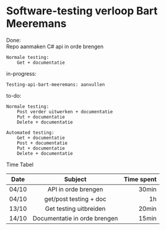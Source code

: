 # Software-testing verloop Bart Meeremans 


Done:  	
	Repo aanmaken 
	C# api  in orde brengen

	Normale testing: 
        Get + documentatie 

in-progress:  

	Testing-api-bart-meeremans: aanvullen

to-do:  

	Normale testing:   
        Post verder uitwerken + documentatie  
        Put + documentatie  
        Delete + documentatie  

    Automated testing:    
        Get + documentatie  
        Post + documentatie  
        Put + documentatie  
        Delete + documentatie  
    


Time Tabel

| Date          | Subject       | Time spent  |
| ------------- |:-------------:| -----------:|
| 04/10         | API in orde brengen | 30min       |
| 04/10     | get/post testing + doc      |   1h       |
| 13/10 | Get testing uitbreiden      |    20min       |
| 14/10 | Documentatie in orde brengen      |    15min       |
